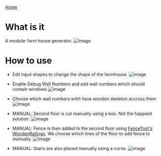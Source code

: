 [Home](https://github.com/rasevicrade/houdini-farm)

# What is it
A modular farm house generator.
![image](https://github.com/rasevicrade/FarmGenerator/assets/20711087/b707d45e-7900-47f0-bb61-8885ec67c6ce)


# How to use
- Edit input shapes to change the shape of the farmhouse.
![image](https://github.com/rasevicrade/FarmGenerator/assets/20711087/617a8a6a-2010-4182-a921-3af5f28c50bd)

- Enable Debug Wall Numbers and add wall numbers which should contain windows
![image](https://github.com/rasevicrade/FarmGenerator/assets/20711087/1c5cf14f-bc25-4803-955c-72e796132378)

- Choose which wall numbers wihh have wooden skeleton accross them
![image](https://github.com/rasevicrade/FarmGenerator/assets/20711087/87ae2940-70c2-4437-ae4d-dbb351ccb5b2)

- MANUAL: Second floor is cut manually using a box. Not the happiest solution.
![image](https://github.com/rasevicrade/FarmGenerator/assets/20711087/168f600c-46e6-4ca7-a974-ba44b5e4d492)

- MANUAL: Fence is then added to the second floor using [FenceTool's WoodenRailings](https://github.com/rasevicrade/FenceTool/tree/main). We choose which lines of the floor to add fence to manually.
![image](https://github.com/rasevicrade/FarmGenerator/assets/20711087/9fc0e5d7-2ef0-46ce-8c5d-71bc08b36dae)

- MANUAL: Stairs are also placed manually using a curve.
![image](https://github.com/rasevicrade/FarmGenerator/assets/20711087/ca27b955-bd00-4b3c-85c1-844e42687afd)


  
